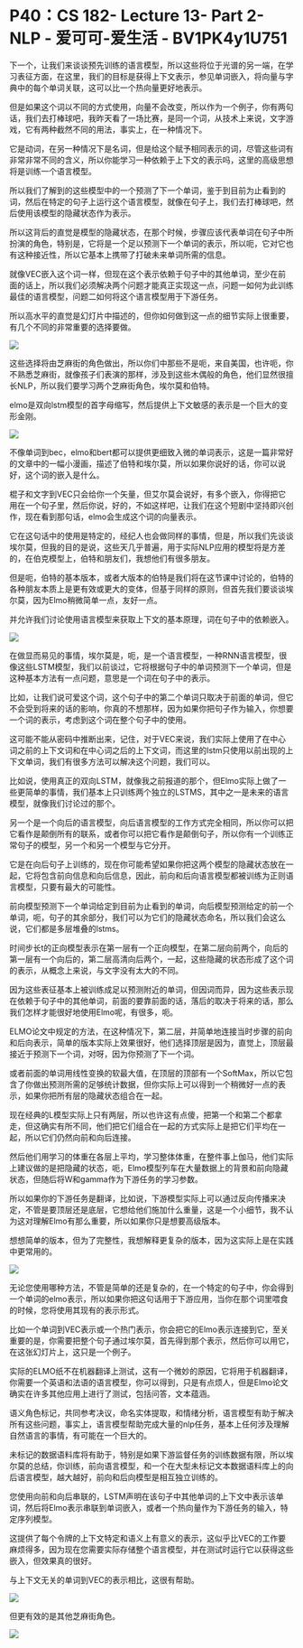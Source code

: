 # P40：CS 182- Lecture 13- Part 2- NLP - 爱可可-爱生活 - BV1PK4y1U751

下一个，让我们来谈谈预先训练的语言模型，所以这些将位于光谱的另一端，在学习表征方面，在这里，我们的目标是获得上下文表示，参见单词嵌入，将向量与字典中的每个单词关联，这可以比一个热向量更好地表示。

但是如果这个词以不同的方式使用，向量不会改变，所以作为一个例子，你有两句话，我们去打棒球吧，我昨天看了一场比赛，是同一个词，从技术上来说，文字游戏，它有两种截然不同的用法，事实上，在一种情况下。

它是动词，在另一种情况下是名词，但是给这个赋予相同表示的词，尽管这些词有非常非常不同的含义，所以你能学习一种依赖于上下文的表示吗，这里的高级思想将是训练一个语言模型。

所以我们了解到的这些模型中的一个预测了下一个单词，鉴于到目前为止看到的词，然后在特定的句子上运行这个语言模型，就像在句子上，我们去打棒球吧，然后使用该模型的隐藏状态作为表示。

所以这背后的直觉是模型的隐藏状态，在那个时候，步骤应该代表单词在句子中所扮演的角色，特别是，它将是一个足以预测下一个单词的表示，所以呃，它对它也有这种接近性，所以它基本上携带了打破未来单词所需的信息。

就像VEC嵌入这个词一样，但现在这个表示依赖于句子中的其他单词，至少在前面的话上，所以我们必须解决两个问题才能真正实现这一点，问题一如何为此训练最佳的语言模型，问题二如何将这个语言模型用于下游任务。

所以高水平的直觉是幻灯片中描述的，但你如何做到这一点的细节实际上很重要，有几个不同的非常重要的选择要做。



![](img/ce54abf210d092e8e6148254479a46d6_1.png)

这些选择将由芝麻街的角色做出，所以你们中那些不是呃，来自美国，也许呃，你不熟悉芝麻街，就像孩子们表演的那样，涉及到这些木偶般的角色，他们显然很擅长NLP，所以我们要学习两个芝麻街角色，埃尔莫和伯特。

elmo是双向lstm模型的首字母缩写，然后提供上下文敏感的表示是一个巨大的变形金刚。

![](img/ce54abf210d092e8e6148254479a46d6_3.png)

不像单词到bec，elmo和bert都可以提供更细致入微的单词表示，这是一篇非常好的文章中的一幅小漫画，描述了伯特和埃尔莫，所以如果你说好的话，你可以说好，这个词的嵌入是什么。

棍子和文字到VEC只会给你一个矢量，但艾尔莫会说好，有多个嵌入，你得把它用在一个句子里，然后你说，好的，不如这样吧，让我们在这个短剧中坚持即兴创作，现在看到那句话，elmo会生成这个词的向量表示。

它在这句话中的使用是特定的，经纪人也会做同样的事情，但是，所以我们先谈谈埃尔莫，但我的目的是说，这些天几乎普遍，用于实际NLP应用的模型将是方差的，在伯克模型上，伯特和朋友们，我想他们有很多朋友。

但是呃，伯特的基本版本，或者大版本的伯特是我们将在这节课中讨论的，伯特的各种朋友本质上是更有效或更大的变体，但基于同样的原则，但首先我们要谈谈埃尔莫，因为Elmo稍微简单一点，友好一点。

并允许我们讨论使用语言模型来获取上下文的基本原理，词在句子中的依赖嵌入。

![](img/ce54abf210d092e8e6148254479a46d6_5.png)

在做显而易见的事情，埃尔莫是，呃，是一个语言模型，一种RNN语言模型，很像这些LSTM模型，我们以前谈过，它将根据句子中的单词预测下一个单词，但是这种基本方法有一点问题，意思是一个词在句子中的表示。

比如，让我们说可爱这个词，这个句子中的第二个单词只取决于前面的单词，但它不会受到将来的话的影响，你真的不想那样，因为如果你把句子作为输入，你想要一个词的表示，考虑到这个词在整个句子中的使用。

这可能不能从密码中推断出来，记住，对于VEC来说，我们实际上使用了在中心词之前的上下文词和在中心词之后的上下文词，而这里的lstm只使用以前出现的上下文单词，我们有很多方法可以解决这个问题，我们可以。

比如说，使用真正的双向LSTM，就像我之前报道的那个，但Elmo实际上做了一些更简单的事情，我们基本上只训练两个独立的LSTMS，其中之一是未来的语言模型，就像我们讨论过的那个。

另一个是一个向后的语言模型，向后语言模型的工作方式完全相同，所以你可以把它看作是颠倒所有的联系，或者你可以把它看作是颠倒句子，所以你有一个训练正常句子的模型，另一个和另一个模型与它分开。

它是在向后句子上训练的，现在你可能希望如果你把这两个模型的隐藏状态放在一起，它将包含前向信息和向后信息，因此，前向和后向语言模型都被训练为正则语言模型，只要有最大的可能性。

前向模型预测下一个单词给定到目前为止看到的单词，向后模型预测给定的前一个单词，呃，句子的其余部分，我们可以为它们的隐藏状态命名，所以我们会这么说，它们都是多层堆叠的lstms。

时间步长t的正向模型表示在第一层有一个正向模型，在第二层向前两个，向后的第一层有一个向后的，第二层高清向后两个，一起，这些隐藏的状态形成了这个词的表示，从概念上来说，与文字没有太大的不同。

因为这些表征基本上被训练成足以预测附近的单词，但因词而异，因为这些表示现在依赖于句子中的其他单词，前面的要靠前面的话，落后的取决于将来的话，那么我们怎样才能很好地使用Elmo呢，有很多，呃。

ELMO论文中规定的方法，在这种情况下，第二层，并简单地连接当时步骤的前向和后向表示，简单的版本实际上效果很好，他们选择顶层是因为，直觉上，顶层最接近于预测下一个词，对呀，因为你预测了下一个词。

或者前面的单词用线性变换的软最大值，在顶层的顶部有一个SoftMax，所以它包含了你做出预测所需的足够统计数据，但你实际上可以得到一个稍微好一点的表示，如果你把所有层的隐藏状态组合在一起。

现在经典的L模型实际上只有两层，所以也许这有点傻，把第一个和第二个都拿走，但这确实有所不同，他们把它们组合在一起的方式实际上是把它们平均在一起，所以它们仍然向前和向后连接。

然后他们用学习的体重在各层上平均，学习整体体重，在整件事上伽马，他们实际上建议做的是把隐藏的状态，呃，Elmo模型列车在大量数据上的背景和前向隐藏状态，但随后将W和gamma作为下游任务的学习参数。

所以如果你的下游任务是翻译，比如说，下游模型实际上可以通过反向传播来决定，不管是要顶层还是底层，它想给他们施加什么重量，这是一个小细节，我不认为这对理解Elmo有那么重要，所以如果你只是想要高级版本。

想想简单的版本，但为了完整性，我想解释更复杂的版本，因为这实际上是在实践中更常用的。

![](img/ce54abf210d092e8e6148254479a46d6_7.png)

无论您使用哪种方法，不管是简单的还是复杂的，在一个特定的句子中，你会得到一个单词的elmo表示，所以如果你把这句话用于下游应用，当你在那个词里喂食的时候，您将使用其现有的表示形式。

比如一个单词到VEC表示或一个热门表示，你会把它的Elmo表示连接到它，至关重要的是，你需要把整个句子通过埃尔莫，首先得到那个表示，然后你可以用它，在这张幻灯片上，这只是一个例子。

实际的ELMO纸不在机器翻译上测试，这有一个微妙的原因，它将用于机器翻译，你需要一个英语和法语的语言模型，你可以得到，只是有点烦人，但是Elmo论文确实在许多其他应用上进行了测试，包括问答，文本蕴涵。

语义角色标记，共同参考决议，命名实体提取，和情绪分析，语言模型有助于解决所有这些问题，事实上，语言模型帮助完成大量的nlp任务，基本上任何涉及理解自然语言的事情，有可能在一个巨大的。

未标记的数据语料库将有助于，特别是如果下游监督任务的训练数据有限，所以埃尔莫的总结，你训练，前向语言模型，和一个在大型未标记文本数据语料库上的向后语言模型，越大越好，前向和后向模型是相互独立训练的。

您使用向前和向后串联的，LSTM声明在该句子中其他单词的上下文中表示该单词，然后将Elmo表示串联到单词嵌入，或者一个热向量作为下游任务的输入，特定序列模型。

这提供了每个令牌的上下文特定和语义上有意义的表示，这似乎比VEC的工作要麻烦得多，因为现在您需要实际存储整个语言模型，并在测试时运行它以获得这些嵌入，但效果真的很好。

与上下文无关的单词到VEC的表示相比，这很有帮助。

![](img/ce54abf210d092e8e6148254479a46d6_9.png)

但更有效的是其他芝麻街角色。

![](img/ce54abf210d092e8e6148254479a46d6_11.png)